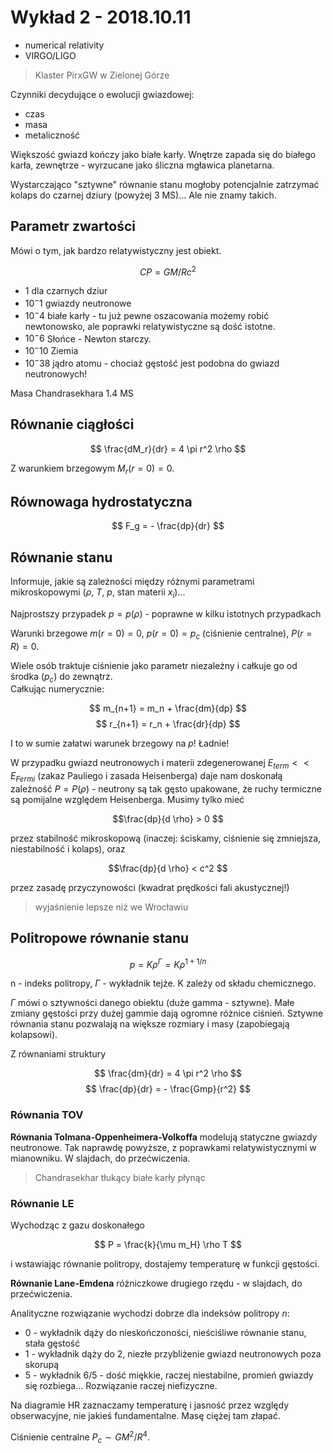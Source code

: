# Wykład 2 - 2018.10.11

* numerical relativity
* VIRGO/LIGO

> Klaster PirxGW w Zielonej Górze

Czynniki decydujące o ewolucji gwiazdowej:

* czas
* masa
* metaliczność

Większość gwiazd kończy jako białe karły. Wnętrze zapada się do białego karła, zewnętrze - wyrzucane jako śliczna mgławica planetarna.

Wystarczająco "sztywne" równanie stanu mogłoby potencjalnie zatrzymać kolaps do czarnej dziury (powyżej 3 MS)... Ale nie znamy takich.

## Parametr zwartości

Mówi o tym, jak bardzo relatywistyczny jest obiekt.

$$CP = GM/Rc^2$$

* 1 dla czarnych dziur
* $10^-1$ gwiazdy neutronowe
* $10^-4$ białe karły - tu już pewne oszacowania możemy robić newtonowsko, ale poprawki relatywistyczne są dość istotne.
* $10^-6$ Słońce - Newton starczy.
* $10^-10$ Ziemia
* $10^-38$ jądro atomu - chociaż gęstość jest podobna do gwiazd neutronowych!

Masa Chandrasekhara 1.4 MS

## Równanie ciągłości

$$ \frac{dM_r}{dr} = 4 \pi r^2 \rho $$

Z warunkiem brzegowym $M_r(r=0) = 0$.

## Równowaga hydrostatyczna

$$ F_g = - \frac{dp}{dr} $$

## Równanie stanu

Informuje, jakie są zależności między różnymi parametrami mikroskopowymi ($\rho$, $T$, $p$, stan materii $x_i$)...

Najprostszy przypadek $p = p(\rho)$ - poprawne w kilku istotnych przypadkach

Warunki brzegowe $m(r=0) = 0$, $p(r=0) = p_c$ (ciśnienie centralne), $P(r=R) = 0$.

Wiele osób traktuje ciśnienie jako parametr niezależny i całkuje go od środka ($p_c$) do zewnątrz.  
Całkując numerycznie:

$$ m_{n+1} = m_n + \frac{dm}{dp} $$
$$ r_{n+1} = r_n + \frac{dr}{dp} $$

I to w sumie załatwi warunek brzegowy na $p$! Ładnie!

W przypadku gwiazd neutronowych i materii zdegenerowanej $E_{term} <<
E_{Fermi}$ (zakaz Pauliego i zasada Heisenberga) daje nam doskonałą zależność
$P = P(\rho)$ - neutrony są tak gęsto upakowane, że ruchy termiczne są
pomijalne względem Heisenberga. Musimy tylko mieć 

$$\frac{dp}{d \rho} > 0 $$

przez stabilność mikroskopową (inaczej: ściskamy, ciśnienie się zmniejsza, niestabilność i kolaps), oraz

$$\frac{dp}{d \rho} < c^2 $$

przez zasadę przyczynowości (kwadrat prędkości fali akustycznej!)

> wyjaśnienie lepsze niż we Wrocławiu


## Politropowe równanie stanu

$$ p = K \rho^\Gamma = K \rho^{1+1/n} $$

n - indeks politropy, $\Gamma$ - wykładnik tejże. K zależy od składu chemicznego.

$\Gamma$ mówi o sztywności danego obiektu (duże gamma - sztywne). Małe zmiany gęstości przy dużej gammie dają ogromne różnice ciśnień.
Sztywne równania stanu pozwalają na większe rozmiary i masy (zapobiegają kolapsowi).

Z równaniami struktury

$$ \frac{dm}{dr} = 4 \pi r^2 \rho $$
$$ \frac{dp}{dr} = - \frac{Gmp}{r^2} $$

### Równania TOV

**Równania Tolmana-Oppenheimera-Volkoffa** modelują statyczne gwiazdy
neutronowe. Tak naprawdę powyższe, z poprawkami relatywistycznymi w mianowniku.
W slajdach, do przećwiczenia.

> Chandrasekhar tłukący białe karły płynąc

### Równanie LE

Wychodząc z gazu doskonałego

$$ P = \frac{k}{\mu m_H} \rho T $$

i wstawiając równanie politropy, dostajemy temperaturę w funkcji gęstości.

**Równanie Lane-Emdena** różniczkowe drugiego rzędu - w slajdach, do przećwiczenia.

Analityczne rozwiązanie wychodzi dobrze dla indeksów politropy $n$:

* 0 - wykładnik dąży do nieskończoności, nieściśliwe równanie stanu, stała gęstość
* 1 - wykładnik dąży do 2, niezłe przybliżenie gwiazd neutronowych poza skorupą
* 5 - wykładnik 6/5 - dość miękkie, raczej niestabilne, promień gwiazdy się rozbiega... Rozwiązanie raczej niefizyczne.

Na diagramie HR zaznaczamy temperaturę i jasność przez względy obserwacyjne, nie jakieś fundamentalne. Masę ciężej tam złapać.

Ciśnienie centralne $P_c \sim G M^2/R^4$.
